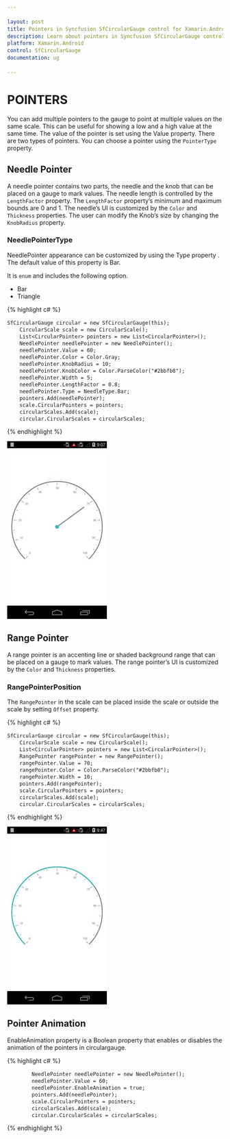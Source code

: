 ```yaml
---

layout: post
title: Pointers in Syncfusion SfCircularGauge control for Xamarin.Android 
description: Learn about pointers in Syncfusion SfCircularGauge control
platform: Xamarin.Android
control: SfCircularGauge
documentation: ug

---
```


# POINTERS

You can add multiple pointers to the gauge to point at multiple values on the same scale. This can be useful for showing a low and a high value at the same time. The value of the pointer is set using the Value property. There are two types of pointers. You can choose a pointer using the `PointerType` property.

## Needle Pointer

A needle pointer contains two parts, the needle and the knob that can be placed on a gauge to mark values. The needle length is controlled by the `LengthFactor` property. The `LengthFactor` property’s minimum and maximum bounds are 0 and 1. The needle’s UI is customized by the `Color` and `Thickness` properties. The user can modify the Knob’s size by changing the `KnobRadius` property.

### NeedlePointerType

NeedlePointer appearance can be customized by using the Type property . The default value of this property is Bar.

It is `enum` and includes the following option.

* Bar
* Triangle

{% highlight c# %}

    SfCircularGauge circular = new SfCircularGauge(this);
        CircularScale scale = new CircularScale();
        List<CircularPointer> pointers = new List<CircularPointer>();
        NeedlePointer needlePointer = new NeedlePointer();
        needlePointer.Value = 60;
        needlePointer.Color = Color.Gray;
        needlePointer.KnobRadius = 10;
        needlePointer.KnobColor = Color.ParseColor("#2bbfb8");
        needlePointer.Width = 5;
        needlePointer.LengthFactor = 0.8;
        needlePointer.Type = NeedleType.Bar;
        pointers.Add(needlePointer);
        scale.CircularPointers = pointers;
        circularScales.Add(scale);
        circular.CircularScales = circularScales;

{% endhighlight %}

![](pointers_images/pointers_img1.png)

## Range Pointer

A range pointer is an accenting line or shaded background range that can be placed on a gauge to mark values. The range pointer’s UI is customized by the `Color` and `Thickness` properties.

### RangePointerPosition

The `RangePointer` in the scale can be placed inside the scale or outside the scale by setting `Offset` property.

{% highlight c# %}

    SfCircularGauge circular = new SfCircularGauge(this);
        CircularScale scale = new CircularScale();
        List<CircularPointer> pointers = new List<CircularPointer>();
        RangePointer rangePointer = new RangePointer();
        rangePointer.Value = 70;
        rangePointer.Color = Color.ParseColor("#2bbfb8");
        rangePointer.Width = 10;
        pointers.Add(rangePointer);
        scale.CircularPointers = pointers;
        circularScales.Add(scale);
        circular.CircularScales = circularScales;

{% endhighlight %}

![](pointers_images/pointers_img2.png)

## Pointer Animation

EnableAnimation property is a Boolean property that enables or disables the animation of the pointers in circulargauge.

{% highlight c# %}

            NeedlePointer needlePointer = new NeedlePointer();
            needlePointer.Value = 60;    
            needlePointer.EnableAnimation = true;          
            pointers.Add(needlePointer);
            scale.CircularPointers = pointers;
            circularScales.Add(scale);
            circular.CircularScales = circularScales;

{% endhighlight  %}